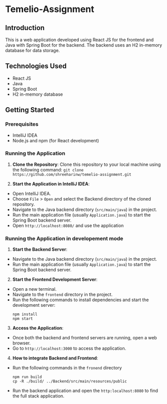 # Temelio-Assignment

## Introduction

This is a web application developed using React JS for the frontend and Java with Spring Boot for the backend. The backend uses an H2 in-memory database for data storage.

## Technologies Used

- React JS
- Java
- Spring Boot
- H2 in-memory database

## Getting Started

### Prerequisites

- IntelliJ IDEA
- Node.js and npm (for React development)

### Running the Application

1. **Clone the Repository**: Clone this repository to your local machine using the following command: `git clone https://github.com/shreeharinw/temelio-assignment.git`
   
2. **Start the Application in IntelliJ IDEA**:
- Open IntelliJ IDEA.
- Choose `File` > `Open` and select the Backend directory of the cloned repository.
- Navigate to the Java backend directory (`src/main/java`) in the project.
- Run the main application file (usually `Application.java`) to start the Spring Boot backend server.
- Open `http://localhost:8080/` and use the application

### Running the Application in developement mode

1. **Start the Backend Server**:
- Navigate to the Java backend directory (`src/main/java`) in the project.
- Run the main application file (usually `Application.java`) to start the Spring Boot backend server.

2. **Start the Frontend Development Server**:
- Open a new terminal.
- Navigate to the `frontend` directory in the project.
- Run the following commands to install dependencies and start the development server:
  ```
  npm install
  npm start
  ```

3. **Access the Application**:
- Once both the backend and frontend servers are running, open a web browser.
- Go to `http://localhost:3000` to access the application.

4. **How to integrate Backend and Frontend**:
- Run the following commands in the `fronend` directory
    ```
    npm run build
    cp -R ./build/ ../Backend/src/main/resources/public
    ```
- Run the backend application and open the `http:localhost:8080` to find the full stack application.



